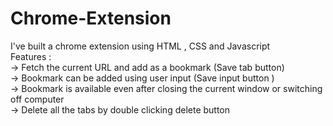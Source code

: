 # Chrome-Extension 


I've built a chrome extension using HTML , CSS and Javascript </br>
Features : </br>
   -> Fetch the current URL and add as a bookmark  (Save tab button) </br>
   -> Bookmark can be added using user input (Save input button ) </br>
   -> Bookmark is available even after closing the current window or switching off computer </br>
   -> Delete all the tabs by double clicking delete button </br>
